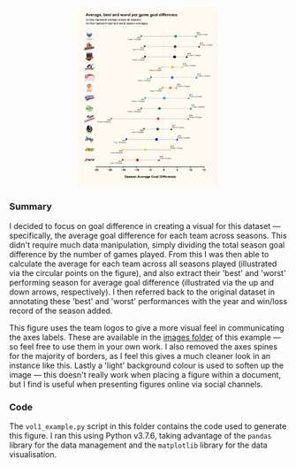 <p align="center">
  <img src="vol1_example.png" width="50%" alt="Volume 1 example visualisation of seasonal goal difference"/>
</p>

### Summary

I decided to focus on goal difference in creating a visual for this dataset — specifically, the average goal difference for each team across seasons. This didn't require much data manipulation, simply dividing the total season goal difference by the number of games played. From this I was then able to calculate the average for each team across all seasons played (illustrated via the circular points on the figure), and also extract their 'best' and 'worst' performing season for average goal difference (illustrated via the up and down arrows, respectively). I then referred back to the original dataset in annotating these 'best' and 'worst' performances with the year and win/loss record of the season added.

This figure uses the team logos to give a more visual feel in communicating the axes labels. These are available in the [images folder](images) of this example — so feel free to use them in your own work. I also removed the axes spines for the majority of borders, as I feel this gives a much cleaner look in an instance like this. Lastly a 'light' background colour is used to soften up the image — this doesn't really work when placing a figure within a document, but I find is useful when presenting figures online via social channels.

### Code

The `vol1_example.py` script in this folder contains the code used to generate this figure. I ran this using Python v3.7.6, taking advantage of the `pandas` library for the data management and the `matplotlib` library for the data visualisation. 